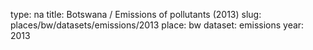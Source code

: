 type: na
title: Botswana / Emissions of pollutants (2013)
slug: places/bw/datasets/emissions/2013
place: bw
dataset: emissions
year: 2013
